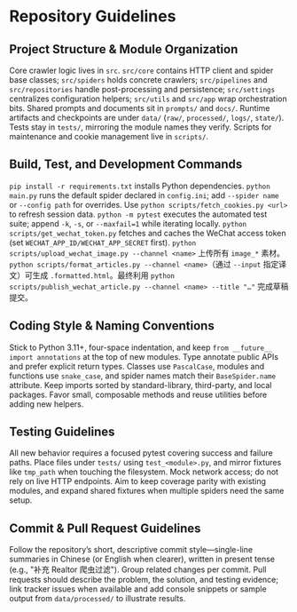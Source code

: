 # Repository Guidelines

## Project Structure & Module Organization
Core crawler logic lives in `src`. `src/core` contains HTTP client and spider base classes; `src/spiders` holds concrete crawlers; `src/pipelines` and `src/repositories` handle post-processing and persistence; `src/settings` centralizes configuration helpers; `src/utils` and `src/app` wrap orchestration bits. Shared prompts and documents sit in `prompts/` and `docs/`. Runtime artifacts and checkpoints are under `data/` (`raw/`, `processed/`, `logs/`, `state/`). Tests stay in `tests/`, mirroring the module names they verify. Scripts for maintenance and cookie management live in `scripts/`.

## Build, Test, and Development Commands
`pip install -r requirements.txt` installs Python dependencies. `python main.py` runs the default spider declared in `config.ini`; add `--spider name` or `--config path` for overrides. Use `python scripts/fetch_cookies.py <url>` to refresh session data. `python -m pytest` executes the automated test suite; append `-k`, `-s`, or `--maxfail=1` while iterating locally.
`python scripts/get_wechat_token.py` fetches and caches the WeChat access token (set `WECHAT_APP_ID/WECHAT_APP_SECRET` first). `python scripts/upload_wechat_image.py --channel <name>` 上传所有 `image_*` 素材。`python scripts/format_articles.py --channel <name>`（通过 `--input` 指定译文）可生成 `.formatted.html`。最终利用 `python scripts/publish_wechat_article.py --channel <name> --title "…"` 完成草稿提交。

## Coding Style & Naming Conventions
Stick to Python 3.11+, four-space indentation, and keep `from __future__ import annotations` at the top of new modules. Type annotate public APIs and prefer explicit return types. Classes use `PascalCase`, modules and functions use `snake_case`, and spider names match their `BaseSpider.name` attribute. Keep imports sorted by standard-library, third-party, and local packages. Favor small, composable methods and reuse utilities before adding new helpers.

## Testing Guidelines
All new behavior requires a focused pytest covering success and failure paths. Place files under `tests/` using `test_<module>.py`, and mirror fixtures like `tmp_path` when touching the filesystem. Mock network access; do not rely on live HTTP endpoints. Aim to keep coverage parity with existing modules, and expand shared fixtures when multiple spiders need the same setup.

## Commit & Pull Request Guidelines
Follow the repository’s short, descriptive commit style—single-line summaries in Chinese (or English when clearer), written in present tense (e.g., "补充 Realtor 爬虫过滤"). Group related changes per commit. Pull requests should describe the problem, the solution, and testing evidence; link tracker issues when available and add console snippets or sample output from `data/processed/` to illustrate results.
